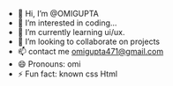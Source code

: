 - 👋 Hi, I’m @OMIGUPTA
- 👀 I’m interested in coding...
- 🌱 I’m currently learning ui/ux.
- 💞️ I’m looking to collaborate on projects
- 📫 contact me omigupta471@gmail.com
- 😄 Pronouns: omi
- ⚡ Fun fact: known css Html

<!---
heyomkareshwar/heyomkareshwar is a ✨ special ✨ repository because its `README.md` (this file) appears on your GitHub profile.
You can click the Preview link to take a look at your changes.
--->
